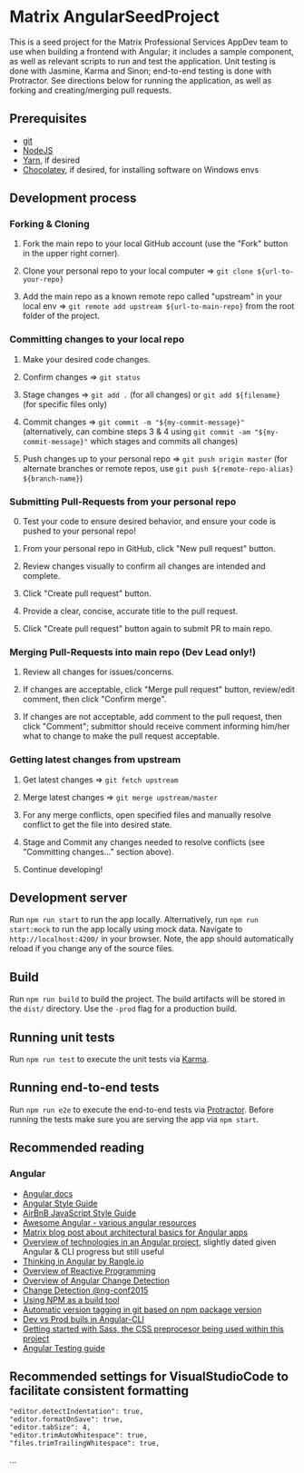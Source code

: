 # Matrix AngularSeedProject

This is a seed project for the Matrix Professional Services AppDev team to use when building a frontend with Angular; it includes a sample component, as well as relevant scripts to run and test the application. Unit testing is done with Jasmine, Karma and Sinon; end-to-end testing is done with Protractor. See directions below for running the application, as well as forking and creating/merging pull requests.

## Prerequisites

* [git](https://git-scm.com/downloads)
* [NodeJS](https://nodejs.org/en/)
* [Yarn](https://yarnpkg.com/lang/en/docs/install/), if desired
* [Chocolatey](https://chocolatey.org/), if desired, for installing software on Windows envs

## Development process

### Forking & Cloning

1. Fork the main repo to your local GitHub account (use the "Fork" button in the upper right corner).

2. Clone your personal repo to your local computer => `git clone ${url-to-your-repo}`

3. Add the main repo as a known remote repo called "upstream" in your local env => `git remote add upstream ${url-to-main-repo}` from the root folder of the project.

### Committing changes to your local repo

1. Make your desired code changes.

2. Confirm changes => `git status`

3. Stage changes => `git add .` (for all changes) or `git add ${filename}` (for specific files only)

4. Commit changes => `git commit -m "${my-commit-message}"` (alternatively, can combine steps 3 & 4 using `git commit -am "${my-commit-message}"` which stages and commits all changes)

5. Push changes up to your personal repo => `git push origin master` (for alternate branches or remote repos, use `git push ${remote-repo-alias} ${branch-name}`)

### Submitting Pull-Requests from your personal repo

0. Test your code to ensure desired behavior, and ensure your code is pushed to your personal repo!

1. From your personal repo in GitHub, click "New pull request" button.

2. Review changes visually to confirm all changes are intended and complete.

3. Click "Create pull request" button.

4. Provide a clear, concise, accurate title to the pull request.

5. Click "Create pull request" button again to submit PR to main repo.

### Merging Pull-Requests into main repo (Dev Lead only!)

1. Review all changes for issues/concerns.

2. If changes are acceptable, click "Merge pull request" button, review/edit comment, then click "Confirm merge".

3. If changes are not acceptable, add comment to the pull request, then click "Comment"; submittor should receive comment informing him/her what to change to make the pull request acceptable.

### Getting latest changes from upstream

1. Get latest changes => `git fetch upstream`

2. Merge latest changes => `git merge upstream/master`

3. For any merge conflicts, open specified files and manually resolve conflict to get the file into desired state.

4. Stage and Commit any changes needed to resolve conflicts (see "Committing changes..." section above).

5. Continue developing!


## Development server

Run `npm run start` to run the app locally.
Alternatively, run `npm run start:mock` to run the app locally using mock data.
Navigate to `http://localhost:4200/` in your browser. Note, the app should automatically reload if you change any of the source files.


## Build

Run `npm run build` to build the project. The build artifacts will be stored in the `dist/` directory. Use the `-prod` flag for a production build.


## Running unit tests

Run `npm run test` to execute the unit tests via [Karma](https://karma-runner.github.io).


## Running end-to-end tests

Run `npm run e2e` to execute the end-to-end tests via [Protractor](http://www.protractortest.org/).
Before running the tests make sure you are serving the app via `npm start`.


## Recommended reading

### Angular
* [Angular docs](https://angular.io/docs)
* [Angular Style Guide](https://angular.io/guide/styleguide)
* [AirBnB JavaScript Style Guide](https://github.com/airbnb/javascript)
* [Awesome Angular - various angular resources](https://github.com/AngularClass/awesome-angular)
* [Matrix blog post about architectural basics for Angular apps](https://www.matrixres.com/resources/blogs/2017-04/building-a-complex-app-with-angular2-lessons-learned/)
* [Overview of technologies in an Angular project](https://yakovfain.com/2016/07/23/wrote-a-book-on-angular-2-do-i-know-it/), slightly dated given Angular & CLI progress but still useful
* [Thinking in Angular by Rangle.io](https://www.youtube.com/watch?v=XlqoPpLMdwY)
* [Overview of Reactive Programming](https://gist.github.com/staltz/868e7e9bc2a7b8c1f754)
* [Overview of Angular Change Detection](https://blog.thoughtram.io/angular/2016/02/22/angular-2-change-detection-explained.html)
* [Change Detection @ng-conf2015](https://www.youtube.com/watch?v=jvKGQSFQf10)
* [Using NPM as a build tool](https://www.keithcirkel.co.uk/how-to-use-npm-as-a-build-tool/)
* [Automatic version tagging in git based on npm package version](https://coderwall.com/p/mk18zq/automatic-git-version-tagging-for-npm-modules)
* [Dev vs Prod buils in Angular-CLI](https://github.com/angular/angular-cli/wiki/build#--dev-vs---prod-builds)
* [Getting started with Sass, the CSS preprocesor being used within this project ](http://sass-lang.com/guide)
* [Angular Testing guide](https://angular.io/guide/testing)


## Recommended settings for VisualStudioCode to facilitate consistent formatting
    "editor.detectIndentation": true,
    "editor.formatOnSave": true,
    "editor.tabSize": 4,
    "editor.trimAutoWhitespace": true,
    "files.trimTrailingWhitespace": true,

...
